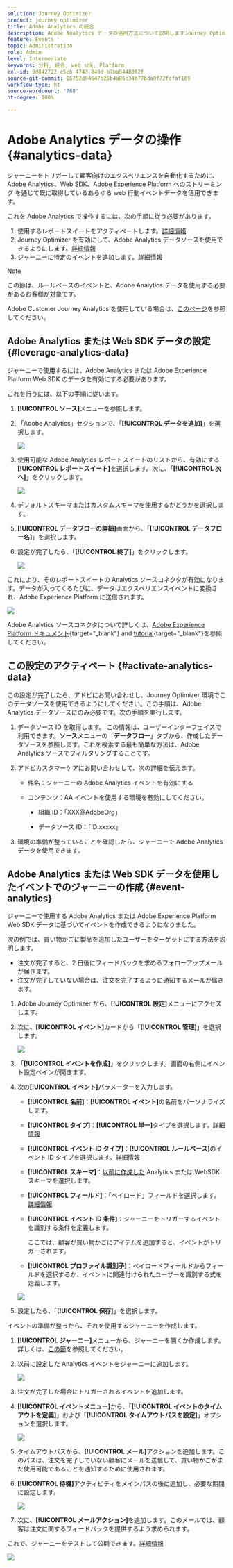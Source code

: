 ```yaml
---
solution: Journey Optimizer
product: journey optimizer
title: Adobe Analytics の統合
description: Adobe Analytics データの活用方法について説明しますJourney Optimizer の場合
feature: Events
topic: Administration
role: Admin
level: Intermediate
keywords: 分析, 統合, web sdk, Platform
exl-id: 9d842722-e5eb-4743-849d-b7ba9448062f
source-git-commit: 16752d94647b25b4a86c34b77bda0f72fcfaf169
workflow-type: ht
source-wordcount: '768'
ht-degree: 100%

---
```


# Adobe Analytics データの操作 {#analytics-data}

ジャーニーをトリガーして顧客向けのエクスペリエンスを自動化するために、Adobe Analytics、Web SDK、Adobe Experience Platform へのストリーミング を通じて既に取得しているあらゆる web 行動イベントデータを活用できます。

これを Adobe Analytics で操作するには、次の手順に従う必要があります。

1. 使用するレポートスイートをアクティベートします。[詳細情報](#leverage-analytics-data)
1. Journey Optimizer を有効にして、Adobe Analytics データソースを使用できるようにします。[詳細情報](#activate-analytics-data)
1. ジャーニーに特定のイベントを追加します。[詳細情報](#event-analytic)

>[!NOTE]
>
>この節は、ルールベースのイベントと、Adobe Analytics データを使用する必要があるお客様が対象です。
> 
>Adobe Customer Journey Analytics を使用している場合は、[このページ](../reports/cja-ajo.md)を参照してください。

## Adobe Analytics または Web SDK データの設定 {#leverage-analytics-data}

ジャーニーで使用するには、Adobe Analytics または Adobe Experience Platform Web SDK のデータを有効にする必要があります。

これを行うには、以下の手順に従います。

1. **[!UICONTROL ソース]**&#x200B;メニューを参照します。

1. 「Adobe Analytics」セクションで、「**[!UICONTROL データを追加]**」を選択します。

   ![](assets/ajo-aa_1.png)

1. 使用可能な Adobe Analytics レポートスイートのリストから、有効にする&#x200B;**[!UICONTROL レポートスイート]**&#x200B;を選択します。次に、「**[!UICONTROL 次へ]**」をクリックします。

   ![](assets/ajo-aa_2.png)

1. デフォルトスキーマまたはカスタムスキーマを使用するかどうかを選択します。

1. **[!UICONTROL データフローの詳細]**&#x200B;画面から、「**[!UICONTROL データフロー名]**」を選択します。

1. 設定が完了したら、「**[!UICONTROL 終了]**」をクリックします。

   ![](assets/ajo-aa_3.png)

これにより、そのレポートスイートの Analytics ソースコネクタが有効になります。データが入ってくるたびに、データはエクスペリエンスイベントに変換され、Adobe Experience Platform に送信されます。

![](assets/ajo-aa_4.png)

Adobe Analytics ソースコネクタについて詳しくは、[Adobe Experience Platform ドキュメント](https://experienceleague.adobe.com/docs/experience-platform/sources/connectors/adobe-applications/analytics.html?lang=ja){target="_blank"} and [tutorial](https://experienceleague.adobe.com/docs/experience-platform/sources/ui-tutorials/create/adobe-applications/analytics.html?lang=ja){target="_blank"}を参照してください。

## この設定のアクティベート {#activate-analytics-data}

この設定が完了したら、アドビにお問い合わせし、Journey Optimizer 環境でこのデータソースを使用できるようにしてください。この手順は、Adobe Analytics データソースにのみ必要です。次の手順を実行します。

1. データソース ID を取得します。 この情報は、ユーザーインターフェイスで利用できます。**ソース**&#x200B;メニューの「**データフロー**」タブから、作成したデータソースを参照します。これを検索する最も簡単な方法は、Adobe Analytics ソースでフィルタリングすることです。
1. アドビカスタマーケアにお問い合わせして、次の詳細を伝えます。

   * 件名：ジャーニーの Adobe Analytics イベントを有効にする

   * コンテンツ：AA イベントを使用する環境を有効にしてください。

      * 組織 ID：「XXX@AdobeOrg」

      * データソース ID：「ID:xxxxx」

1. 環境の準備が整っていることを確認したら、ジャーニーで Adobe Analytics データを使用できます。

## Adobe Analytics または Web SDK データを使用したイベントでのジャーニーの作成 {#event-analytics}

ジャーニーで使用する Adobe Analytics または Adobe Experience Platform Web SDK データに基づいてイベントを作成できるようになりました。

次の例では、買い物かごに製品を追加したユーザーをターゲットにする方法を説明します。

* 注文が完了すると、2 日後にフィードバックを求めるフォローアップメールが届きます。
* 注文が完了していない場合は、注文を完了するように通知するメールが届きます。

1. Adobe Journey Optimizer から、**[!UICONTROL 設定]**&#x200B;メニューにアクセスします。

1. 次に、**[!UICONTROL イベント]**&#x200B;カードから「**[!UICONTROL 管理]**」を選択します。

   ![](assets/ajo-aa_5.png)

1. 「**[!UICONTROL イベントを作成]**」をクリックします。画面の右側にイベント設定ペインが開きます。

1. 次の&#x200B;**[!UICONTROL イベント]**&#x200B;パラメーターを入力します。

   * **[!UICONTROL 名前]**：**[!UICONTROL イベント]**&#x200B;の名前をパーソナライズします。
   * **[!UICONTROL タイプ]**：**[!UICONTROL 単一]**&#x200B;タイプを選択します。[詳細情報](../event/about-events.md)
   * **[!UICONTROL イベント ID タイプ]**：**[!UICONTROL ルールベース]**&#x200B;のイベント ID タイプを選択します。[詳細情報](../event/about-events.md#event-id-type)
   * **[!UICONTROL スキーマ]**：[以前に作成した](#leverage-analytics-data) Analytics または WebSDK スキーマを選択します。
   * **[!UICONTROL フィールド]**：「ペイロード」フィールドを選択します。[詳細情報](../event/about-creating.md#define-the-payload-fields)
   * **[!UICONTROL イベント ID 条件]**：ジャーニーをトリガーするイベントを識別する条件を定義します。

      ここでは、顧客が買い物かごにアイテムを追加すると、イベントがトリガーされます。
   * **[!UICONTROL プロファイル識別子]**：ペイロードフィールドからフィールドを選択するか、イベントに関連付けられたユーザーを識別する式を定義します。

   ![](assets/ajo-aa_6.png)

1. 設定したら、「**[!UICONTROL 保存]**」を選択します。

イベントの準備が整ったら、それを使用するジャーニーを作成します。

1. **[!UICONTROL ジャーニー]**&#x200B;メニューから、ジャーニーを開くか作成します。詳しくは、[この節](../building-journeys/journey-gs.md)を参照してください。

1. 以前に設定した Analytics イベントをジャーニーに追加します。

   ![](assets/ajo-aa_8.png)

1. 注文が完了した場合にトリガーされるイベントを追加します。

1. **[!UICONTROL イベントメニュー]**&#x200B;から、「**[!UICONTROL イベントのタイムアウトを定義]**」および「**[!UICONTROL タイムアウトパスを設定]**」オプションを選択します。

   ![](assets/ajo-aa_9.png)

1. タイムアウトパスから、**[!UICONTROL メール]**&#x200B;アクションを追加します。このパスは、注文を完了していない顧客にメールを送信して、買い物かごがまだ使用可能であることを通知するために使用されます。

1. **[!UICONTROL 待機]**&#x200B;アクティビティをメインパスの後に追加し、必要な期間に設定します。

   ![](assets/ajo-aa_10.png)

1. 次に、**[!UICONTROL メールアクション]**&#x200B;を追加します。このメールでは、顧客は注文に関するフィードバックを提供するよう求められます。

これで、ジャーニーをテストして公開できます。[詳細情報](../building-journeys/publishing-the-journey.md)

![](assets/ajo-aa_7.png)
